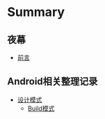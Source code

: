 # Summary

## 夜幕

* [前言](README.md)

## Android相关整理记录

* [设计模式](Android相关整理记录/she-ji-mo-shi.md)
  * [Build模式](androidxiang-guan-zheng-li-ji-lu/she-ji-mo-shi/buildmo-shi.md)

